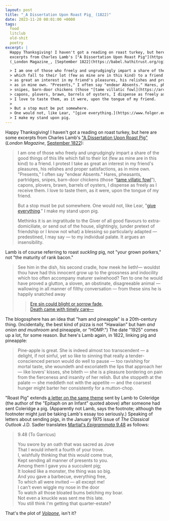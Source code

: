 ```yaml
---
layout: post
title: "_A Dissertation Upon Roast Pig_ (1822)"
date: 2023-11-20 00:01:00 +0000
tags:
  food
  litclub
  old-shit
  poetry
excerpt: |
  Happy Thanksgiving! I haven't got a reading on roast turkey, but here are some
  excerpts from Charles Lamb's ["A Dissertation Upon Roast Pig"](https://books.google.com/books?id=Fb4-AAAAYAAJ&pg=PP9)
  (_London Magazine_, [September 1822](https://babel.hathitrust.org/cgi/pt?id=mdp.39015033845671&seq=293)):

  > I am one of those who freely and ungrudgingly impart a share of the good things of this life
  > which fall to their lot (few as mine are in this kind) to a friend. I protest I take
  > as great an interest in my friend's pleasures, his relishes and proper satisfactions,
  > as in mine own. "Presents," I often say "endear Absents." Hares, pheasants, partridges,
  > snipes, barn-door chickens (those "[tame villatic fowl](https://archive.org/details/samsonagonistes00miltgoog/page/n71/mode/1up)"),
  > capons, plovers, brawn, barrels of oysters, I dispense as freely as I receive them.
  > I love to taste them, as it were, upon the tongue of my friend.
  >
  > But a stop must be put somewhere.
  > One would not, like Lear, "[give everything.](https://www.folger.edu/explore/shakespeares-works/king-lear/read/2/4/#:~:text=I%20gave%20you%20all)"
  > I make my stand upon pig.
---
```


Happy Thanksgiving! I haven't got a reading on roast turkey, but here are some
excerpts from Charles Lamb's ["A Dissertation Upon Roast Pig"](https://books.google.com/books?id=Fb4-AAAAYAAJ&pg=PP9)
(_London Magazine_, [September 1822](https://babel.hathitrust.org/cgi/pt?id=mdp.39015033845671&seq=293)):

> I am one of those who freely and ungrudgingly impart a share of the good things of this life
> which fall to their lot (few as mine are in this kind) to a friend. I protest I take
> as great an interest in my friend's pleasures, his relishes and proper satisfactions,
> as in mine own. "Presents," I often say "endear Absents." Hares, pheasants, partridges,
> snipes, barn-door chickens (those "[tame villatic fowl](https://archive.org/details/samsonagonistes00miltgoog/page/n71/mode/1up)"),
> capons, plovers, brawn, barrels of oysters, I dispense as freely as I receive them.
> I love to taste them, as it were, upon the tongue of my friend.
>
> But a stop must be put somewhere.
> One would not, like Lear, "[give everything](https://www.folger.edu/explore/shakespeares-works/king-lear/read/2/4/#:~:text=I%20gave%20you%20all)."
> I make my stand upon pig.
>
> Methinks it is an ingratitude to the Giver of all good flavours to extra-domiciliate,
> or send out of the house, slightingly, (under pretext of friendship or I know not what)
> a blessing so particularly adapted — predestined, I may say — to my individual palate.
> It argues an insensibility.

Lamb is of course referring to roast _suckling_ pig, not "your grown porkers,"
not "the maturity of rank bacon."

> See him in the dish, his second cradle, how meek he lieth!— wouldst thou have had
> this innocent grow up to the grossness and indocility which too often accompany
> maturer swinehood? Ten to one he would have proved a glutton, a sloven,
> an obstinate, disagreeable animal — wallowing in all manner of filthy conversation —
> from these sins he is happily snatched away
>
> > [Ere sin could blight or sorrow fade,](https://books.google.com/books?id=Uc4NAAAAQAAJ&pg=PA57)  
> > [Death came with timely care—](https://books.google.com/books?id=Uc4NAAAAQAAJ&pg=PA57)  

The blogosphere has an idea that "ham and pineapple" is a 20th-century thing.
(Incidentally, the best kind of pizza is not "Hawaiian" but ham _and onion and mushroom_ and pineapple,
or "HOMP.") The date "1925" comes up a lot, for some reason. But here's Lamb again, in 1822,
linking pig and pineapple:

> Pine-apple is great. She is indeed almost too transcendent — a delight,
> if not sinful, yet so like to sinning that really a tender-conscienced person
> would do well to pause — too ravishing for mortal taste, she woundeth and excoriateth
> the lips that approach her — like lovers' kisses, she biteth — she is a pleasure
> bordering on pain from the fierceness and insanity of her relish. But she stoppeth
> at the palate — she meddleth not with the appetite — and the coarsest hunger might
> barter her consistently for a mutton-chop.

"Roast Pig" extends [a letter on the same theme](https://www.online-literature.com/lamb/best-letters/17/)
sent by Lamb to Coleridge (the author of the "Epitaph on an Infant" quoted above)
after someone had sent Coleridge a pig. (Apparently not Lamb, says the footnote;
although the footnoter might just be taking Lamb's essay too seriously.)
Speaking of letters about sending pigs, in the January 1975 issue of _The Classical Outlook_
J.D. Sadler translates [Martial's _Epigrammata_ 9.48](https://www.tertullian.org/fathers/martial_epigrams_book09.htm)
as follows:

> 9.48 (To Garricus)
>
> You swore by an oath that was sacred as Jove  
> That I would inherit a fourth of your trove.  
> I, wishfully thinking that this would come true,  
> Kept sending all manner of presents to you.  
> Among them I gave you a succulent pig;  
> It looked like a monster, the thing was so big.  
> And you gave a barbecue, everything free,  
> To which all were invited — all except me!  
> I can't even wiggle my nose in the door  
> To watch all those bloated bums belching my boar.  
> Not even a knuckle was sent me this late.  
> You still think I'm getting that quarter-estate?

That's the plot of [_Volpone_](https://www.gutenberg.org/files/4039/4039-h/4039-h.htm), isn't it?

